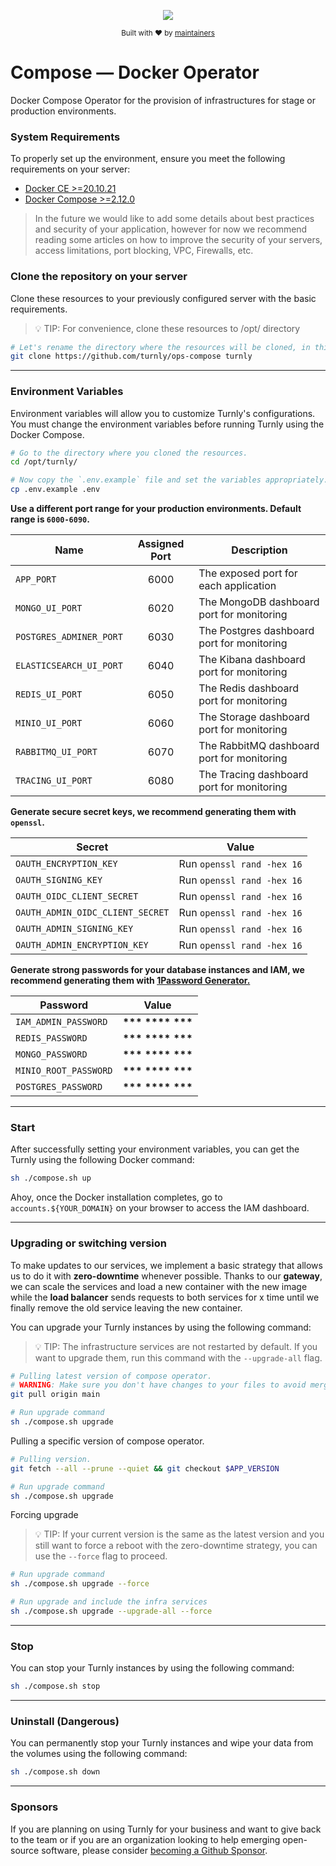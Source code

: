 <div align="center">
  <p align="center">
      <a href="https://turnly.app" target="_blank" rel="noopener">
          <img src="https://raw.githubusercontent.com/turnly/turnly/develop/docs/assets/github-header.png" />
      </a>
  </p>

  <p>
    <sub>
      Built with ❤︎ by
      <a href="https://github.com/turnly/turnly/blob/develop/OWNERS.md">
        maintainers
      </a>
    </sub>
  </p>
</div>

# Compose — Docker Operator

Docker Compose Operator for the provision of infrastructures for stage or production environments.

### System Requirements

To properly set up the environment, ensure you meet the following requirements on your server:

- [Docker CE >=20.10.21](https://docs.docker.com/engine/release-notes)
- [Docker Compose >=2.12.0](https://docs.docker.com/compose/release-notes)

> In the future we would like to add some details about best practices and security of your application,
> however for now we recommend reading some articles on how to improve the security of your servers,
> access limitations, port blocking, VPC, Firewalls, etc.

### Clone the repository on your server

Clone these resources to your previously configured server with the basic requirements.

> 💡 TIP: For convenience, clone these resources to /opt/ directory

```sh
# Let's rename the directory where the resources will be cloned, in this case "turnly".
git clone https://github.com/turnly/ops-compose turnly
```

___

### Environment Variables

Environment variables will allow you to customize Turnly's configurations.
You must change the environment variables before running Turnly using the Docker Compose.

```sh
# Go to the directory where you cloned the resources.
cd /opt/turnly/

# Now copy the `.env.example` file and set the variables appropriately.
cp .env.example .env
```

__Use a different port range for your production environments. Default range is `6000-6090`.__

| Name                         | Assigned Port  | Description                                    |
| ---------------------------- | :------------: | ---------------------------------------------- |
| `APP_PORT`                   | 6000           | The exposed port for each application          |
| `MONGO_UI_PORT`              | 6020           | The MongoDB dashboard port for monitoring      |
| `POSTGRES_ADMINER_PORT`      | 6030           | The Postgres dashboard port for monitoring     |
| `ELASTICSEARCH_UI_PORT`      | 6040           | The Kibana dashboard port for monitoring       |
| `REDIS_UI_PORT`              | 6050           | The Redis dashboard port for monitoring        |
| `MINIO_UI_PORT`              | 6060           | The Storage dashboard port for monitoring      |
| `RABBITMQ_UI_PORT`           | 6070           | The RabbitMQ dashboard port for monitoring     |
| `TRACING_UI_PORT`            | 6080           | The Tracing dashboard port for monitoring      |

__Generate secure secret keys, we recommend generating them with `openssl`.__

| Secret                             | Value                        |
| ---------------------------------- | ---------------------------- |
| `OAUTH_ENCRYPTION_KEY`             | Run `openssl rand -hex 16`   |
| `OAUTH_SIGNING_KEY`                | Run `openssl rand -hex 16`   |
| `OAUTH_OIDC_CLIENT_SECRET`         | Run `openssl rand -hex 16`   |
| `OAUTH_ADMIN_OIDC_CLIENT_SECRET`   | Run `openssl rand -hex 16`   |
| `OAUTH_ADMIN_SIGNING_KEY`          | Run `openssl rand -hex 16`   |
| `OAUTH_ADMIN_ENCRYPTION_KEY`       | Run `openssl rand -hex 16`   |

__Generate strong passwords for your database instances and IAM, we recommend generating them with [1Password Generator.](https://1password.com/password-generator)__

| Password                 | Value                |
| ------------------------ | :------------------: |
| `IAM_ADMIN_PASSWORD`     | __*** **** ***__     |
| `REDIS_PASSWORD`         | __*** **** ***__     |
| `MONGO_PASSWORD`         | __*** **** ***__     |
| `MINIO_ROOT_PASSWORD`    | __*** **** ***__     |
| `POSTGRES_PASSWORD`      | __*** **** ***__     |

___

### Start

After successfully setting your environment variables, you can get the Turnly using the following Docker command:

```sh
sh ./compose.sh up
```

Ahoy, once the Docker installation completes, go to `accounts.${YOUR_DOMAIN}`
on your browser to access the IAM dashboard.

___

### Upgrading or switching version

To make updates to our services, we implement a basic strategy that allows us to do it
with **zero-downtime** whenever possible. Thanks to our **gateway**, we can scale the services
and load a new container with the new image while the **load balancer** sends requests
to both services for x time until we finally remove the old service leaving the new container.

You can upgrade your Turnly instances by using the following command:

> 💡 TIP: The infrastructure services are not restarted by default.
> If you want to upgrade them, run this command with the `--upgrade-all` flag.

```sh
# Pulling latest version of compose operator.
# WARNING: Make sure you don't have changes to your files to avoid merge conflicts.
git pull origin main

# Run upgrade command
sh ./compose.sh upgrade
```

Pulling a specific version of compose operator.

```sh
# Pulling version.
git fetch --all --prune --quiet && git checkout $APP_VERSION

# Run upgrade command
sh ./compose.sh upgrade
```

Forcing upgrade

> 💡 TIP: If your current version is the same as the latest version and you still
> want to force a reboot with the zero-downtime strategy, you can use the `--force` flag to proceed.

```sh
# Run upgrade command
sh ./compose.sh upgrade --force

# Run upgrade and include the infra services
sh ./compose.sh upgrade --upgrade-all --force
```

___

### Stop

You can stop your Turnly instances by using the following command:

```sh
sh ./compose.sh stop
```

___

### Uninstall (Dangerous)

You can permanently stop your Turnly instances and wipe your data from the volumes using the following command:

```sh
sh ./compose.sh down
```

___

### Sponsors

If you are planning on using Turnly for your business and want to give back to the
team or if you are an organization looking to help emerging open-source
software, please consider [becoming a Github Sponsor](https://github.com/sponsors/efraa).
